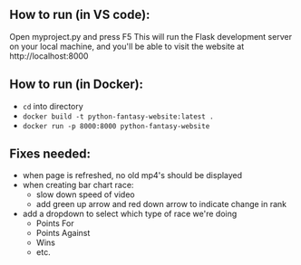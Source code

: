 ## How to run (in VS code):

Open myproject.py and press F5
This will run the Flask development server on your local machine, and you'll be able to visit the website at http://localhost:8000

## How to run (in Docker):
- `cd` into directory
- `docker build -t python-fantasy-website:latest .`
- `docker run -p 8000:8000 python-fantasy-website`

## Fixes needed:

- when page is refreshed, no old mp4's should be displayed
- when creating bar chart race:
  - slow down speed of video
  - add green up arrow and red down arrow to indicate change in rank
- add a dropdown to select which type of race we're doing
  - Points For
  - Points Against
  - Wins
  - etc.